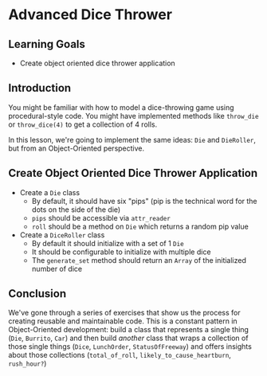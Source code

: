 # Advanced Dice Thrower

## Learning Goals

- Create object oriented dice thrower application

## Introduction

You might be familiar with how to model a dice-throwing game using
procedural-style code. You might have implemented methods like `throw_die` or
`throw_dice(4)` to get a collection of 4 rolls.

In this lesson, we're going to implement the same ideas: `Die` and
`DieRoller`, but from an Object-Oriented perspective.

## Create Object Oriented Dice Thrower Application

* Create a `Die` class
  * By default, it should have six "pips" (pip is the technical word for the
    dots on the side of the die)
  * `pips` should be accessible via `attr_reader`
  * `roll` should be a method on `Die` which returns a random pip value
* Create a `DiceRoller` class
  * By default it should initialize with a set of 1 `Die`
  * It should be configurable to initialize with multiple dice
  * The `generate_set` method should return an `Array` of the initialized number
    of dice

## Conclusion

We've gone through a series of exercises that show us the process for creating
reusable and maintainable code. This is a constant pattern in Object-Oriented
development: build a class that represents a single thing (`Die`, `Burrito`,
`Car`) and then build _another_ class that wraps a collection of those single
things (`Dice`, `LunchOrder`, `StatusOfFreeway`) and offers insights about
those collections (`total_of_roll`, `likely_to_cause_heartburn`, `rush_hour?`)

[settlers of catan]: https://www.catan.com/
